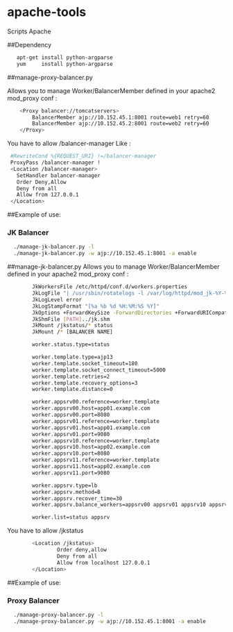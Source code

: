 apache-tools
===========

Scripts Apache

##Dependency
```bash
   apt-get install python-argparse
   yum     install python-argparse
```

##manage-proxy-balancer.py

 Allows you to manage Worker/BalancerMember defined in your apache2 mod_proxy conf :

```bash
    <Proxy balancer://tomcatservers>
        BalancerMember ajp://10.152.45.1:8001 route=web1 retry=60
        BalancerMember ajp://10.152.45.2:8001 route=web2 retry=60
    </Proxy>
```

You have to allow /balancer-manager
Like :
```bash
 #RewriteCond %{REQUEST_URI} !=/balancer-manager
 ProxyPass /balancer-manager !
 <Location /balancer-manager>
   SetHandler balancer-manager
   Order Deny,Allow
   Deny from all
   Allow from 127.0.0.1
 </Location>
```
##Example of use:
### JK Balancer
```bash
  ./manage-jk-balancer.py -l
  ./manage-jk-balancer.py -w ajp://10.152.45.1:8001 -a enable
```
##manage-jk-balancer.py
 Allows you to manage Worker/BalancerMember defined in your apache2 mod_proxy conf :

```bash
        JkWorkersFile /etc/httpd/conf.d/workers.properties
        JkLogFile "| /usr/sbin/rotatelogs -l /var/log/httpd/mod_jk-%Y-%m-%d.%H.log 3600"
        JkLogLevel error
        JkLogStampFormat "[%a %b %d %H:%M:%S %Y]"
        JkOptions +ForwardKeySize -ForwardDirectories +ForwardURICompatUnparsed
        JkShmFile [PATH]../jk.shm
        JkMount /jkstatus/* status
        JkMount /* [BALANCER NAME]
```

```bash
        worker.status.type=status

        worker.template.type=ajp13
        worker.template.socket_timeout=180
        worker.template.socket_connect_timeout=5000
        worker.template.retries=2
        worker.template.recovery_options=3
        worker.template.distance=0

        worker.appsrv00.reference=worker.template
        worker.appsrv00.host=app01.example.com
        worker.appsrv00.port=8080
        worker.appsrv01.reference=worker.template
        worker.appsrv01.host=app01.example.com
        worker.appsrv01.port=9080
        worker.appsrv10.reference=worker.template
        worker.appsrv10.host=app02.example.com
        worker.appsrv10.port=8080
        worker.appsrv11.reference=worker.template
        worker.appsrv11.host=app02.example.com
        worker.appsrv11.port=9080

        worker.appsrv.type=lb
        worker.appsrv.method=B
        worker.appsrv.recover_time=30
        worker.appsrv.balance_workers=appsrv00 appsrv01 appsrv10 appsrv11

        worker.list=status appsrv
```
 You have to allow /jkstatus
```bash
        <Location /jkstatus>
                Order deny,allow
                Deny from all
                Allow from localhost 127.0.0.1
        </Location>
```

##Example of use:
### Proxy Balancer
```bash
  ./manage-proxy-balancer.py -l
  ./manage-proxy-balancer.py -w ajp://10.152.45.1:8001 -a enable
```
